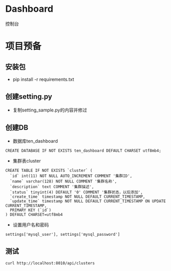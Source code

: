 # Dashboard
控制台

# 项目预备

## 安装包
* pip install -r requirements.txt

## 创建setting.py
* 复制setting_sample.py的内容并修过

## 创建DB
* 数据库ten_dashboard
```
CREATE DATABASE IF NOT EXISTS ten_dashboard DEFAULT CHARSET utf8mb4;
```
* 集群表cluster
```
CREATE TABLE IF NOT EXISTS `cluster` (
  `id` int(11) NOT NULL AUTO_INCREMENT COMMENT '集群ID',
  `name` varchar(128) NOT NULL COMMENT '集群名称',
  `description` text COMMENT '集群描述',
  `status` tinyint(4) DEFAULT '0' COMMENT '集群状态，以后添加',
  `create_time` timestamp NOT NULL DEFAULT CURRENT_TIMESTAMP,
  `update_time` timestamp NOT NULL DEFAULT CURRENT_TIMESTAMP ON UPDATE CURRENT_TIMESTAMP,
  PRIMARY KEY (`id`)
) DEFAULT CHARSET=utf8mb4
```
* 设置用户名和密码
```
settings['mysql_user'], settings['mysql_password']
```

## 测试
```
curl http://localhost:8010/api/clusters
```
